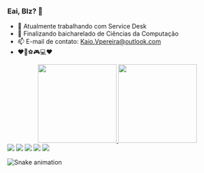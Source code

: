 ### Eai, Blz? 👋


- 🔭 Atualmente trabalhando com Service Desk
- 🌱 Finalizando baicharelado de Ciências da Computação
- 📫 E-mail de contato: Kaio.Vpereira@outlook.com
- ❤🏀⚽🎮💻❤

<div align="center">
  <a href="https://github.com/KaioVPereira">
  <img height="180em" src="https://github-readme-stats.vercel.app/api?username=kaiovpereira&show_icons=true&theme=highcontrast&include_all_commits=true&count_private=true"/>
  <img height="180em" src="https://github-readme-stats.vercel.app/api/top-langs/?username=kaiovpereira&layout=compact&langs_count=7&theme=highcontrast"/>
</div>
  
  <div> 
  <a href="https://www.instagram.com/_kaiok1/" target="_blank"><img src="https://img.shields.io/badge/-Instagram-%23E4405F?style=for-the-badge&logo=instagram&logoColor=white" target="_blank"></a>
 	<a href="https://www.twitch.tv/dinamiki" target="_blank"><img src="https://img.shields.io/badge/Twitch-9146FF?style=for-the-badge&logo=twitch&logoColor=white" target="_blank"></a>
  <a href="https://www.facebook.com/kaio.valle.7/"target="_blank"><img src="https://img.shields.io/badge/Facebook-1877F2?style=for-the-badge&logo=facebook&logoColor=white" target= "_blank"></a>
  <a href = "mailto:Kaio.Vp.k1@gmail.com"><img src="https://img.shields.io/badge/-Gmail-%23333?style=for-the-badge&logo=gmail&logoColor=white" target="_blank"></a>
  <a href="https://www.linkedin.com/in/kaio-pereira-6078bb196/" target="_blank"><img src="https://img.shields.io/badge/-LinkedIn-%230077B5?style=for-the-badge&logo=linkedin&logoColor=white" target="_blank"></a> 
 
  ![Snake animation](https://https://github.com/KaioVPereira/KaioVPereira/blob/output/github-contribution-grid-snake.svg)
 
</div>
